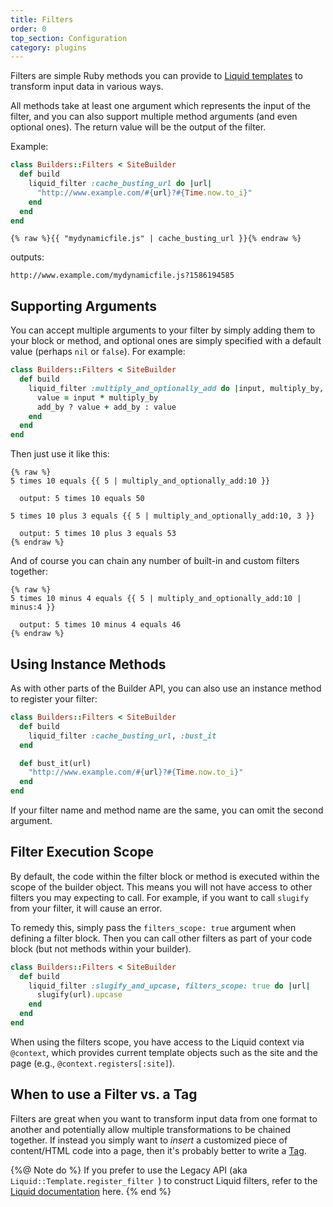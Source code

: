 ```yaml
---
title: Filters
order: 0
top_section: Configuration
category: plugins
---
```


Filters are simple Ruby methods you can provide to [Liquid templates](/docs/template-engines/liquid) to transform input data in various ways. 

All methods take at least one argument which represents the input
of the filter, and you can also support multiple method arguments (and even optional ones). The return value will be the output of the filter.

Example:

```ruby
class Builders::Filters < SiteBuilder
  def build
    liquid_filter :cache_busting_url do |url|
      "http://www.example.com/#{url}?#{Time.now.to_i}"
    end
  end
end
```

```liquid
{% raw %}{{ "mydynamicfile.js" | cache_busting_url }}{% endraw %}
```

outputs:

```
http://www.example.com/mydynamicfile.js?1586194585
```

## Supporting Arguments

You can accept multiple arguments to your filter by simply adding them to your block or method, and optional ones are simply specified with a default value (perhaps `nil` or `false`). For example:

```ruby
class Builders::Filters < SiteBuilder
  def build
    liquid_filter :multiply_and_optionally_add do |input, multiply_by, add_by = nil|
      value = input * multiply_by
      add_by ? value + add_by : value
    end
  end
end
```

Then just use it like this:

```liquid
{% raw %}
5 times 10 equals {{ 5 | multiply_and_optionally_add:10 }}

  output: 5 times 10 equals 50

5 times 10 plus 3 equals {{ 5 | multiply_and_optionally_add:10, 3 }}

  output: 5 times 10 plus 3 equals 53
{% endraw %}
```

And of course you can chain any number of built-in and custom filters together:

```liquid
{% raw %}
5 times 10 minus 4 equals {{ 5 | multiply_and_optionally_add:10 | minus:4 }}

  output: 5 times 10 minus 4 equals 46
{% endraw %}
```

## Using Instance Methods

As with other parts of the Builder API, you can also use an instance method to register your filter:

```ruby
class Builders::Filters < SiteBuilder
  def build
    liquid_filter :cache_busting_url, :bust_it
  end

  def bust_it(url)
    "http://www.example.com/#{url}?#{Time.now.to_i}"
  end
end
```

If your filter name and method name are the same, you can omit the second argument.

## Filter Execution Scope

By default, the code within the filter block or method is executed within the scope of the builder object. This means you will not have access to other filters you may expecting to call. For example, if you want to call `slugify` from your filter, it will cause an error.

To remedy this, simply pass the `filters_scope: true` argument when defining a filter block. Then you can call other filters as part of your code block (but not methods within your builder).

```ruby
class Builders::Filters < SiteBuilder
  def build
    liquid_filter :slugify_and_upcase, filters_scope: true do |url|
      slugify(url).upcase
    end
  end
end
```

When using the filters scope, you have access to the Liquid context via `@context`, which provides current template objects such as the site and the page (e.g., `@context.registers[:site]`).

## When to use a Filter vs. a Tag

Filters are great when you want to transform input data from one format to another and potentially allow multiple transformations to be chained together. If instead you simply want to _insert_ a customized piece of content/HTML code into a page, then it's probably better to write a [Tag](/docs/plugins/tags/).

{%@ Note do %}
  If you prefer to use the Legacy API (aka `Liquid::Template.register_filter `) to construct Liquid filters, refer to the [Liquid documentation](https://github.com/Shopify/liquid/wiki/Liquid-for-Programmers) here.
{% end %}

